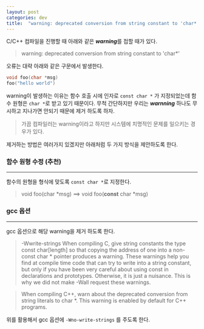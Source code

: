 ```yaml
---
layout: post
categories: dev 
title:  "warning: deprecated conversion from string constant to 'char*'"
---
```



C/C++ 컴파일을 진행할 때 아래와 같은 ***warning***를 접할 때가 있다.  

>warning: deprecated conversion from string constant to 'char*'

오류는 대략 아래와 같은 구문에서 발생한다.  

```c
void foo(char *msg) 
foo("hello world")
```

warning이 발생하는 이유는 함수 호출 시에 인자로 `const char *` 가 지정되었는데 함수 원형은 `char *`로 받고 있기 때문이다. 무척 간단하지만 우리는 ***warnning*** 하나도 무시하고 지나가면 안되기 때문에 제거 하도록 하자.

>가끔 컴파일러는 warning이라고 하지만 시스템에 치명적인 문제를 일으키는 경우가 있다.  

제거하는 방법은 여러가지 있겠지만 아래처럼 두 가지 방식을 제안하도록 한다.  

### **함수 원형 수정 (추천)**
----
함수의 원형을 형식에 맞도록 `const char *`로 지정한다.  

>void foo(char *msg)  ==> void foo(**const** char *msg)

### **gcc 옵션**
----
gcc 옵션으로 해당 warning을 제거 하도록 한다.

>-Wwrite-strings
When compiling C, give string constants the type const char[length] so that copying the address of one into a non-const char * pointer produces a warning. These warnings help you find at compile time code that can try to write into a string constant, but only if you have been very careful about using const in declarations and prototypes. Otherwise, it is just a nuisance. This is why we did not make -Wall request these warnings.  

>When compiling C++, warn about the deprecated conversion from string literals to char *. This warning is enabled by default for C++ programs. 

위를 활용해서 gcc 옵션에 `-Wno-write-strings` 를 주도록 한다.  


 
